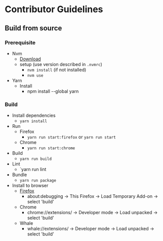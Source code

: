 # Contributor Guidelines

## Build from source

### Prerequisite

- Nvm
  - [Download](https://github.com/nvm-sh/nvm#install--update-script)
  - setup (use version described in `.nvmrc`)
    - `nvm install` (if not installed)
    - `nvm use`
- Yarn
  - Install
    - npm install --global yarn

### Build

- Install dependencies
  - `yarn install`
- Run
  - Firefox
    - `yarn run start:firefox` or `yarn run start`
  - Chrome
    - `yarn run start:chrome`
- Build
  - `yarn run build`
- Lint
  - `yarn run lint
- Bundle
  - `yarn run package`
- Install to browser
  - [Firefox](https://extensionworkshop.com/documentation/develop/temporary-installation-in-firefox/)
    - about:debugging -> This Firefox -> Load Temporary Add-on -> select 'build'
  - Chrome
    - chrome://extensions/ -> Developer mode -> Load unpacked -> select 'build'
  - Whale
    - whale://extensions/ -> Developer mode -> Load unpacked -> select 'build'
